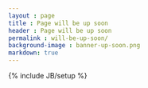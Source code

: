 ```yaml
---
layout : page
title : Page will be up soon
header : Page will be up soon
permalink : will-be-up-soon/
background-image : banner-up-soon.png
markdown: true
---
```

{% include JB/setup %}